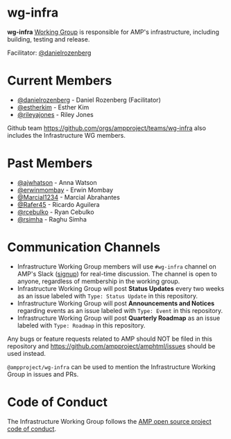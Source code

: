 # wg-infra
**wg-infra** [Working Group](https://github.com/ampproject/meta/blob/master/GOVERNANCE.md#working-groups) is responsible  for AMP's infrastructure, including building, testing and release. 

Facilitator: [@danielrozenberg](https://github.com/danielrozenberg)

# Current Members
- [@danielrozenberg](https://github.com/danielrozenberg) - Daniel Rozenberg (Facilitator)
- [@estherkim](https://github.com/estherkim) - Esther Kim
- [@rileyajones](https://github.com/rileyajones) - Riley Jones

Github team https://github.com/orgs/ampproject/teams/wg-infra also includes the Infrastructure WG members.

# Past Members
- [@ajwhatson](https://github.com/ajwhatson) - Anna Watson
- [@erwinmombay](https://github.com/erwinmombay) - Erwin Mombay
- [@Marcial1234](https://github.com/Marcial1234) - Marcial Abrahantes
- [@Rafer45](https://github.com/rafer45) - Ricardo Aguilera
- [@rcebulko](https://github.com/rcebulko) - Ryan Cebulko
- [@rsimha](https://github.com/rsimha) - Raghu Simha

# Communication Channels
- Infrastructure Working Group members will use `#wg-infra` channel on AMP's Slack ([signup](https://docs.google.com/forms/d/e/1FAIpQLSd83J2IZA6cdR6jPwABGsJE8YL4pkypAbKMGgUZZriU7Qu6Tg/viewform?fbzx=4406980310789882877)) for real-time discussion. The channel is open to anyone, regardless of membership in the working group.
- Infrastructure Working Group will post **Status Updates** every two weeks as an issue labeled with `Type: Status Update` in this repository.
- Infrastructure Working Group will post **Announcements and Notices** regarding events as an issue labeled with `Type: Event` in this repository.
- Infrastructure Working Group will post **Quarterly Roadmap** as an issue labeled with `Type: Roadmap` in this repository.

Any bugs or feature requests related to AMP should NOT be filed in this repository and https://github.com/ampproject/amphtml/issues should be used instead.

`@ampproject/wg-infra` can be used to mention the Infrastructure Working Group in issues and PRs.

# Code of Conduct
The Infrastructure Working Group follows the [AMP open source project code of conduct](https://github.com/ampproject/meta/blob/master/CODE_OF_CONDUCT.md).
